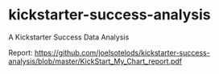 # kickstarter-success-analysis
A Kickstarter Success Data Analysis

Report: https://github.com/joelsotelods/kickstarter-success-analysis/blob/master/KickStart_My_Chart_report.pdf